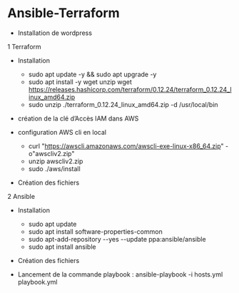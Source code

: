 # Ansible-Terraform

- Installation de wordpress

1 Terraform
  * Installation
    - sudo apt update -y && sudo apt upgrade -y
    - sudo apt install -y wget unzip
wget https://releases.hashicorp.com/terraform/0.12.24/terraform_0.12.24_linux_amd64.zip
    - sudo unzip ./terraform_0.12.24_linux_amd64.zip -d /usr/local/bin

  * création de la clé d’Accès IAM dans AWS
  * configuration AWS cli en local
    - curl "https://awscli.amazonaws.com/awscli-exe-linux-x86_64.zip" -o"awscliv2.zip"
    - unzip awscliv2.zip
    - sudo ./aws/install

  * Création des fichiers 

2 Ansible
  * Installation
    - sudo apt update
    - sudo apt install software-properties-common
    - sudo apt-add-repository --yes --update ppa:ansible/ansible
    - sudo apt install ansible

  * Création des fichiers 
  * Lancement de la commande playbook : ansible-playbook -i hosts.yml playbook.yml

